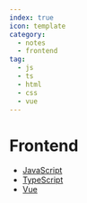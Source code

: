 ```yaml
---
index: true
icon: template
category:
  - notes
  - frontend
tag:
  - js
  - ts
  - html
  - css
  - vue
---
```


# Frontend

- [JavaScript](./js/)
- [TypeScript](./ts/)
- [Vue](./vue/)

<!-- more -->
